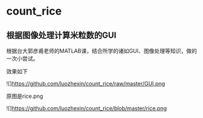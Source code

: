 # count_rice
 ## 根据图像处理计算米粒数的GUI
  
  根据台大郭彦甫老师的MATLAB课，结合所学的诸如GUI、图像处理等知识，做的一次小尝试。
  
  效果如下
  
![]https://github.com/luozhexin/count_rice/raw/master/GUI.png
          
  原图是rice.png

![]https://github.com/luozhexin/count_rice/blob/master/rice.png
